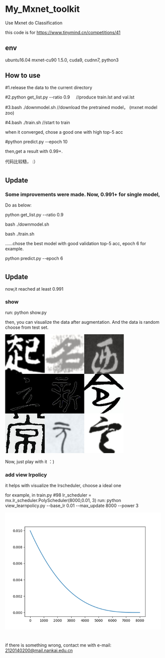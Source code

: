 # My_Mxnet_toolkit
Use Mxnet do Classification

this code is for https://www.tinymind.cn/competitions/41


## env
ubuntu16.04 mxnet-cu90 1.5.0, cuda9, cudnn7, python3

## How to use

#1.release the data to the current directory

#2.python get_list.py --ratio 0.9      //produce train.lst and val.lst

#3.bash ./downmodel.sh                 //download the pretrained model， (mxnet model zoo)

#4.bash ./train.sh                     //start to train

when it converged, chose a good one with high top-5 acc

#python predict.py --epoch 10

then,get a result with 0.99+.


代码比较糙， :）

#
## Update

### Some improvements were made. Now, 0.991+ for single model,

Do as below:

python get_list.py --ratio 0.9

bash ./downmodel.sh

bash ./train.sh

......chose the best model with good validation top-5 acc, epoch 6 for example.

python predict.py --epoch 6

#
## Update
now,it reached  at least 0.991 

### show
run: python show.py

then, you can visualize the data after augmentation. And the data is random choose from test set.

![image](https://github.com/610265158/tinymind_competition/blob/master/show.jpg)

Now, just play with it ：)

### add view lrpolicy
it helps with visualize the lrscheduler, choose a ideal one

for example, in train.py #98 lr_scheduler = mx.lr_scheduler.PolyScheduler(8000,0.01, 3)
run: python view_learnpolicy.py --base_lr 0.01 --max_update 8000 --power 3

![image](https://github.com/610265158/tinymind_competition/blob/master/lr_scheduler.png)
#

if there is something wrong, contact me with e-mail: 2120140200@mail.nankai.edu.cn

